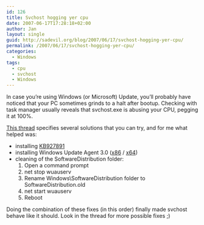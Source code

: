 ```yaml
---
id: 126
title: Svchost hogging yer cpu
date: 2007-06-17T17:28:18+02:00
author: Jan
layout: single
guid: http://sadevil.org/blog/2007/06/17/svchost-hogging-yer-cpu/
permalink: /2007/06/17/svchost-hogging-yer-cpu/
categories:
  - Windows
tags:
  - cpu
  - svchost
  - Windows
---
```

In case you&#8217;re using Windows (or Microsoft) Update, you&#8217;ll probably have noticed that your PC sometimes grinds to a halt after bootup. Checking with task manager usually reveals that svchost.exe is abusing your CPU, pegging it at 100%.

<a HREF="http://www.somelifeblog.com/2007/05/windows-xp-svchostexe-100-cpu-high.html" tARGET="_blank">This thread</a> specifies several solutions that you can try, and for me what helped was:

  * installing <a TARGET="_blank" HREF="http://support.microsoft.com/kb/927891">KB927891</a>
  * installing Windows Update Agent 3.0 (<a TARGET="_blank" HREF="http://download.windowsupdate.com/v7/windowsupdate/redist/standalone/WindowsUpdateAgent30-x86.exe">x86</a> / <a TARGET="_blank" HREF="http://download.windowsupdate.com/v7/windowsupdate/redist/standalone/WindowsUpdateAgent30-x64.exe">x64</a>)
  * cleaning of the SoftwareDistribution folder: 
      1. Open a command prompt
      2. net stop wuauserv
      3. Rename Windows\SoftwareDistribution folder to SoftwareDistribution.old
      4. net start wuauserv
      5. Reboot

Doing the combination of these fixes (in this order) finally made svchost behave like it should. Look in the thread for more possible fixes ;)